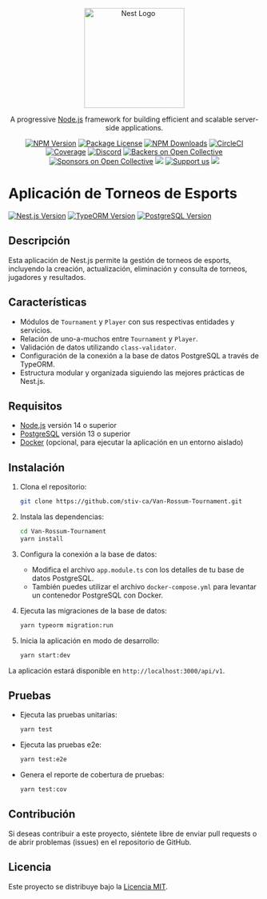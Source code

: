 <p align="center">
  <a href="http://nestjs.com/" target="blank"><img src="https://nestjs.com/img/logo-small.svg" width="200" alt="Nest Logo" /></a>
</p>

[circleci-image]: https://img.shields.io/circleci/build/github/nestjs/nest/master?token=abc123def456
[circleci-url]: https://circleci.com/gh/nestjs/nest

  <p align="center">A progressive <a href="http://nodejs.org" target="_blank">Node.js</a> framework for building efficient and scalable server-side applications.</p>
    <p align="center">
<a href="https://www.npmjs.com/~nestjscore" target="_blank"><img src="https://img.shields.io/npm/v/@nestjs/core.svg" alt="NPM Version" /></a>
<a href="https://www.npmjs.com/~nestjscore" target="_blank"><img src="https://img.shields.io/npm/l/@nestjs/core.svg" alt="Package License" /></a>
<a href="https://www.npmjs.com/~nestjscore" target="_blank"><img src="https://img.shields.io/npm/dm/@nestjs/common.svg" alt="NPM Downloads" /></a>
<a href="https://circleci.com/gh/nestjs/nest" target="_blank"><img src="https://img.shields.io/circleci/build/github/nestjs/nest/master" alt="CircleCI" /></a>
<a href="https://coveralls.io/github/nestjs/nest?branch=master" target="_blank"><img src="https://coveralls.io/repos/github/nestjs/nest/badge.svg?branch=master#9" alt="Coverage" /></a>
<a href="https://discord.gg/G7Qnnhy" target="_blank"><img src="https://img.shields.io/badge/discord-online-brightgreen.svg" alt="Discord"/></a>
<a href="https://opencollective.com/nest#backer" target="_blank"><img src="https://opencollective.com/nest/backers/badge.svg" alt="Backers on Open Collective" /></a>
<a href="https://opencollective.com/nest#sponsor" target="_blank"><img src="https://opencollective.com/nest/sponsors/badge.svg" alt="Sponsors on Open Collective" /></a>
  <a href="https://paypal.me/kamilmysliwiec" target="_blank"><img src="https://img.shields.io/badge/Donate-PayPal-ff3f59.svg"/></a>
    <a href="https://opencollective.com/nest#sponsor"  target="_blank"><img src="https://img.shields.io/badge/Support%20us-Open%20Collective-41B883.svg" alt="Support us"></a>
  <a href="https://twitter.com/nestframework" target="_blank"><img src="https://img.shields.io/twitter/follow/nestframework.svg?style=social&label=Follow"></a>
</p>
  <!--[![Backers on Open Collective](https://opencollective.com/nest/backers/badge.svg)](https://opencollective.com/nest#backer)
  [![Sponsors on Open Collective](https://opencollective.com/nest/sponsors/badge.svg)](https://opencollective.com/nest#sponsor)-->


# Aplicación de Torneos de Esports

[![Nest.js Version](https://img.shields.io/badge/NestJS-^9.0.0-E0234E?logo=nestjs&logoColor=white)](https://nestjs.com/)
[![TypeORM Version](https://img.shields.io/badge/TypeORM-^0.3.0-6E4A7E?logo=typeorm&logoColor=white)](https://typeorm.io/)
[![PostgreSQL Version](https://img.shields.io/badge/PostgreSQL-^13.0-4169E1?logo=postgresql&logoColor=white)](https://www.postgresql.org/)

## Descripción

Esta aplicación de Nest.js permite la gestión de torneos de esports, incluyendo la creación, actualización, eliminación y consulta de torneos, jugadores y resultados.

## Características

- Módulos de `Tournament` y `Player` con sus respectivas entidades y servicios.
- Relación de uno-a-muchos entre `Tournament` y `Player`.
- Validación de datos utilizando `class-validator`.
- Configuración de la conexión a la base de datos PostgreSQL a través de TypeORM.
- Estructura modular y organizada siguiendo las mejores prácticas de Nest.js.

## Requisitos

- [Node.js](https://nodejs.org/) versión 14 o superior
- [PostgreSQL](https://www.postgresql.org/) versión 13 o superior
- [Docker](https://www.docker.com/) (opcional, para ejecutar la aplicación en un entorno aislado)

## Instalación

1. Clona el repositorio:

   ```bash
   git clone https://github.com/stiv-ca/Van-Rossum-Tournament.git
   ```

2. Instala las dependencias:

   ```bash
   cd Van-Rossum-Tournament
   yarn install
   ```

3. Configura la conexión a la base de datos:

   - Modifica el archivo `app.module.ts` con los detalles de tu base de datos PostgreSQL.
   - También puedes utilizar el archivo `docker-compose.yml` para levantar un contenedor PostgreSQL con Docker.

4. Ejecuta las migraciones de la base de datos:

   ```bash
   yarn typeorm migration:run
   ```

5. Inicia la aplicación en modo de desarrollo:

   ```bash
   yarn start:dev
   ```

La aplicación estará disponible en `http://localhost:3000/api/v1`.

## Pruebas

- Ejecuta las pruebas unitarias:

  ```bash
  yarn test
  ```

- Ejecuta las pruebas e2e:

  ```bash
  yarn test:e2e
  ```

- Genera el reporte de cobertura de pruebas:

  ```bash
  yarn test:cov
  ```

## Contribución

Si deseas contribuir a este proyecto, siéntete libre de enviar pull requests o de abrir problemas (issues) en el repositorio de GitHub.

## Licencia

Este proyecto se distribuye bajo la [Licencia MIT](LICENSE).

